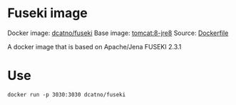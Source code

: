 # Fuseki image

Docker image: [dcatno/fuseki](https://hub.docker.com/r/dcatno/fuseki/)
Base image: [tomcat:8-jre8]()
Source: [Dockerfile]()


A docker image that is based on Apache/Jena FUSEKI 2.3.1

# Use

`docker run -p 3030:3030 dcatno/fuseki`
